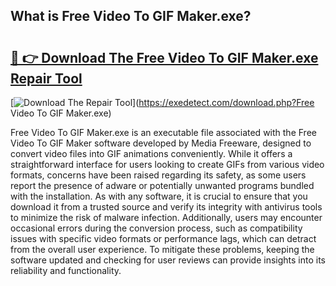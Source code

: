 ## What is Free Video To GIF Maker.exe? 

# <h2><a href="https://exedetect.com/download.php?Free Video To GIF Maker.exe">🔗 👉 Download The Free Video To GIF Maker.exe Repair Tool</a></h2>

[![Download The Repair Tool](https://exedetect.com/download-button.jpg)](https://exedetect.com/download.php?Free Video To GIF Maker.exe)

Free Video To GIF Maker.exe is an executable file associated with the Free Video To GIF Maker software developed by Media Freeware, designed to convert video files into GIF animations conveniently. While it offers a straightforward interface for users looking to create GIFs from various video formats, concerns have been raised regarding its safety, as some users report the presence of adware or potentially unwanted programs bundled with the installation. As with any software, it is crucial to ensure that you download it from a trusted source and verify its integrity with antivirus tools to minimize the risk of malware infection. Additionally, users may encounter occasional errors during the conversion process, such as compatibility issues with specific video formats or performance lags, which can detract from the overall user experience. To mitigate these problems, keeping the software updated and checking for user reviews can provide insights into its reliability and functionality.